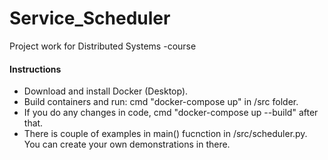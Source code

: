 # Service_Scheduler
Project work for Distributed Systems -course

<H4>Instructions</H4>
<ul>
  <li>
    Download and install Docker (Desktop).
  </li>
  <li>
    Build containers and run: cmd "docker-compose up" in /src folder.
  </li>
  <li>
    If you do any changes in code, cmd "docker-compose up --build" after that.
  </li>
  <li>
    There is couple of examples in main() fucnction in /src/scheduler.py. You can create your own demonstrations in there.
  </li>
</ul>
